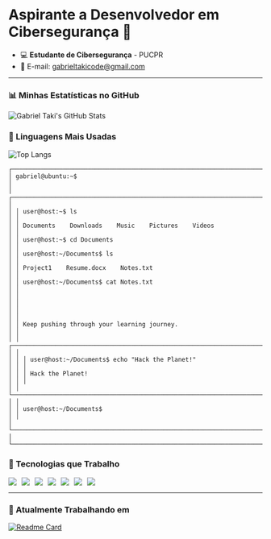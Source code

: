 # Aspirante a Desenvolvedor em Cibersegurança 👾

- 💻 **Estudante de Cibersegurança** - PUCPR
- 📧 E-mail: [gabrieltakicode@gmail.com](mailto:gabrieltakicode@gmail.com)
---

### 📊 Minhas Estatísticas no GitHub

![Gabriel Taki's GitHub Stats](https://github-readme-stats.vercel.app/api?username=gabrielti&show_icons=true&theme=dark)


### 📌 Linguagens Mais Usadas

![Top Langs](https://github-readme-stats.vercel.app/api/top-langs/?username=gabrielti&layout=compact&theme=dark&v=1)


```plaintext
┌───────────────────────────────────────────────────────────────────────────────┐
│ gabriel@ubuntu:~$                                                             │
│ ┌───────────────────────────────────────────────────────────────────────────┐ │
│ │ user@host:~$ ls                                                           │ │
│ │ Documents    Downloads    Music    Pictures    Videos                     │ │
│ │ user@host:~$ cd Documents                                                 │ │
│ │ user@host:~/Documents$ ls                                                 │ │
│ │ Project1    Resume.docx    Notes.txt                                      │ │
│ │ user@host:~/Documents$ cat Notes.txt                                      │ │
│ │                                                                           │ │
│ │                                                                           │ │
│ │ Keep pushing through your learning journey.                               │ │
│ │ ┌───────────────────────────────────────────────────────────────────────┐ │ │
│ │ │ user@host:~/Documents$ echo "Hack the Planet!"                        │ │ │
│ │ │ Hack the Planet!                                                      │ │ │
│ │ └───────────────────────────────────────────────────────────────────────┘ │ │
│ │ user@host:~/Documents$                                                    │ │
│ └───────────────────────────────────────────────────────────────────────────┘ │
└───────────────────────────────────────────────────────────────────────────────┘
``` 

### 🚀 Tecnologias que Trabalho

<div style="display: flex; gap: 10px;">
    <img src="https://img.shields.io/badge/-Linux-333?style=for-the-badge&logo=linux&logoColor=white" />
    <img src="https://img.shields.io/badge/-Ubuntu-333?style=for-the-badge&logo=ubuntu&logoColor=orange" />
    <img src="https://img.shields.io/badge/-Python-333?style=for-the-badge&logo=python&logoColor=ffdd54" />
    <img src="https://img.shields.io/badge/-C-333?style=for-the-badge&logo=c&logoColor=white" />
    <img src="https://img.shields.io/badge/-HTML-333?style=for-the-badge&logo=html5&logoColor=orange" />
    <img src="https://img.shields.io/badge/-CSS-333?style=for-the-badge&logo=css3&logoColor=blue" />
    <img src="https://img.shields.io/badge/-JavaScript-333?style=for-the-badge&logo=javascript&logoColor=yellow" />
</div>

---

### 🚧 Atualmente Trabalhando em

[![Readme Card](https://github-readme-stats.vercel.app/api/pin/?username=gabrielti&repo=projeto_web_foxnet&theme=dark)](https://github.com/gabrielti/projeto_web_foxnet)
